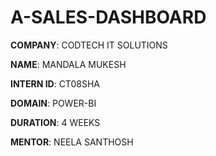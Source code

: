 # A-SALES-DASHBOARD

**COMPANY**: CODTECH IT SOLUTIONS

**NAME**: MANDALA MUKESH

**INTERN ID**: CT08SHA

**DOMAIN**: POWER-BI

**DURATION**: 4 WEEKS

**MENTOR**: NEELA SANTHOSH

